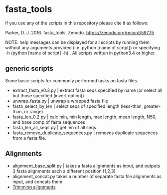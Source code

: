 # fasta_tools

If you use any of the scripts in this repository please cite it as follows:

Parker, D. J. 2016. fasta_tools. Zenodo. https://zenodo.org/record/59775

NOTE: help messages can be displayed for all scripts by running them without any arguments provided (i.e. python [name of script]) or specifying -h (python [name of script] -h) .
All scripts written in python3.4 or higher.

## generic scripts

Some basic scripts for commonly performed tasks on fasta files.

* extract_fasta_v0.3.py | extract fasta seqs specified by name (or select all but those specified (invert option))
* unwrap_fasta.py | unwrap a wrapped fasta file 
* fasta_select_by_len | select seqs of specified length (less-than, greater-than, or range) 
* fasta_len_0.2.py | calc min, min length, max length, mean length, N50, and base comp of fasta sequences 
* fasta_len_all_seqs.py | get len of all seqs
* fasta_remove_duplicate_sequences.py | removes duplicate sequences from a fasta file.

## Alignments

* alignment_base_split.py | takes a fasta alignments as input, and outputs 3 fasta alignments each a different position (1,2,3)
* alignment_concat.py takes a number of separate fasta file alignments as input, and concats them 
* [Trimming alignments](Alignment_trimming)
